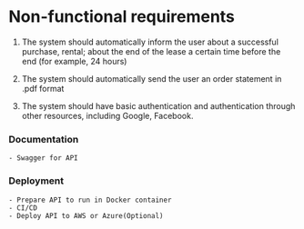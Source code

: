 # Non-functional requirements

1) The system should automatically inform the user about a successful purchase, rental; about the end of the lease a certain time before the end (for example, 24 hours)

2) The system should automatically send the user an order statement in .pdf format

3) The system should have basic authentication and authentication through other resources, including Google, Facebook.

### Documentation
    - Swagger for API

### Deployment
    - Prepare API to run in Docker container
    - CI/CD
    - Deploy API to AWS or Azure(Optional)
